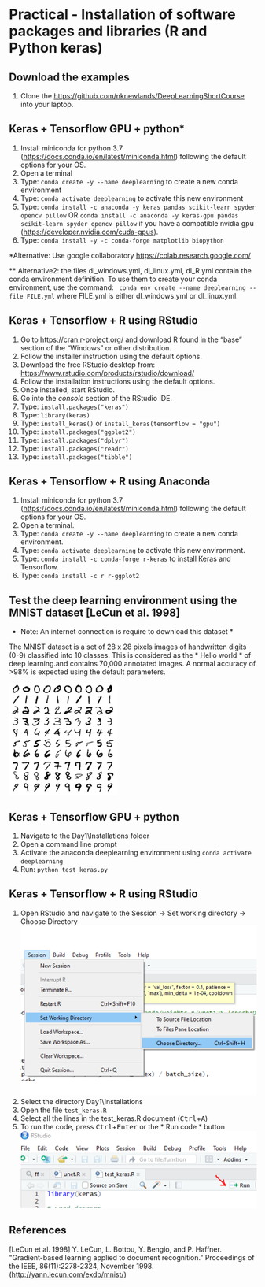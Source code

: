 Practical - Installation of software packages and libraries (R and Python keras) 
=================================================================================

Download the examples
---------------------
1. Clone the https://github.com/nknewlands/DeepLearningShortCourse into your laptop.



Keras + Tensorflow GPU + python* 
--------------------------------

1. Install miniconda for python 3.7 (https://docs.conda.io/en/latest/miniconda.html) following the default options for your OS.
2. Open a terminal
3. Type: `conda create -y --name deeplearning` to create a new conda environment
4. Type: `conda activate deeplearning` to activate this new environment
5. Type: `conda install -c anaconda -y keras pandas scikit-learn spyder opencv pillow`
 OR 
          `conda install -c anaconda -y keras-gpu pandas scikit-learn spyder opencv pillow`
 if you have a compatible nvidia gpu (https://developer.nvidia.com/cuda-gpus).
6. Type: `conda install -y -c conda-forge matplotlib biopython`

*Alternative: Use google collaboratory https://colab.research.google.com/


** Alternative2: the files dl_windows.yml, dl_linux.yml, dl_R.yml contain the conda environment definition. To use them to create your conda environment, use the command: ` conda env create --name deeplearning --file FILE.yml` where FILE.yml is either dl_windows.yml or dl_linux.yml.

Keras + Tensorflow + R using RStudio
------------------------------------

1. Go to https://cran.r-project.org/ and download R found in the “base” section of the “Windows” or other distribution.
2. Follow the installer instruction using the default options.
3. Download the free RStudio desktop from: https://www.rstudio.com/products/rstudio/download/
4. Follow the installation instructions using the default options.
5. Once installed, start RStudio.
6. Go into the *console* section of the RStudio IDE.
6. Type: `install.packages("keras")`
7. Type: `library(keras)`
8. Type: `install_keras()` or `install_keras(tensorflow = "gpu")`
9. Type: `install.packages("ggplot2")`
10. Type: `install.packages("dplyr")`
11. Type: `install.packages("readr")`
12. Type: `install.packages("tibble")`

Keras + Tensorflow + R using Anaconda
-------------------------------------
1. Install miniconda for python 3.7 (https://docs.conda.io/en/latest/miniconda.html) following the default options for your OS.
2. Open a terminal.
3. Type: `conda create -y --name deeplearning` to create a new conda environment.
4. Type: `conda activate deeplearning` to activate this new environment.
5. Type: `conda install -c conda-forge r-keras` to install Keras and Tensorflow.
6. Type: `conda install -c r r-ggplot2`

Test the deep learning environment using the MNIST dataset [LeCun et al. 1998]
-------------------------------------------------------------------------------
* Note: An internet connection is require to download this dataset *

The MNIST dataset is a set of 28 x 28 pixels images of handwritten digits (0-9) classified into 10 classes. 
This is considered as the * Hello world * of deep learning.and contains 70,000 annotated images. 
A normal accuracy of >98% is expected using the default parameters.

![Sample image of the MNIST dataset](https://github.com/nknewlands/DeepLearningShortCourse/raw/master/Day1/Installations/mnist.png)

Keras + Tensorflow GPU + python
--------------------------------
1. Navigate to the Day1\Installations folder
2. Open a command line prompt
3. Activate the anaconda deeplearning environment using `conda activate deeplearning`
4. Run: `python test_keras.py`

Keras + Tensorflow + R using RStudio
------------------------------------

1. Open RStudio and navigate to the Session -> Set working directory -> Choose Directory
![Changing the RStudio session](https://github.com/nknewlands/DeepLearningShortCourse/raw/master/Day1/Installations/RStudio_session.png)
2. Select the directory Day1\Installations
3. Open the file `test_keras.R`
4. Select all the lines in the test_keras.R document (<kbd>Ctrl</kbd>+<kbd>A</kbd>)
5. To run the code, press <kbd>Ctrl</kbd>+<kbd>Enter</kbd> or the * Run code * button ![Run code button](https://github.com/nknewlands/DeepLearningShortCourse/raw/master/Day1/Installations/RStudio_runcode.png)

References
----------
[LeCun et al. 1998] Y. LeCun, L. Bottou, Y. Bengio, and P. Haffner. "Gradient-based learning applied to document recognition." Proceedings of the IEEE, 86(11):2278-2324, November 1998. (http://yann.lecun.com/exdb/mnist/)
